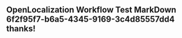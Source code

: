 <properties
ms.topic="hero-topic1"
ms.test1="hero-topic"
ms.test2="test"/>

## OpenLocalization Workflow Test MarkDown 6f2f95f7-b6a5-4345-9169-3c4d85557dd4 thanks!
